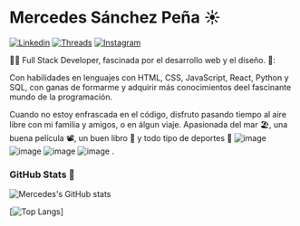 # Mercedes Sánchez Peña  ☀️

[![Linkedin](https://img.shields.io/badge/LinkedIn-0077B5?style=for-the-badge&logo=linkedin&logoColor=white "Linkedin")](https://www.linkedin.com/in/mercedes-s%C3%A1nchez-pe%C3%B1a-32625821a/"Linkedin")
[![Threads](https://img.shields.io/badge/Threads-000000?style=for-the-badge&logo=Threads&logoColor=white "Threads")](https://www.threads.net/@mermisp "Threads")
[![Instagram](https://img.shields.io/badge/Instagram-E4405F?style=for-the-badge&logo=instagram&logoColor=white "Instagram")](https://www.instagram.com/mermisp/"Instagram")




:woman_technologist: Full Stack Developer, fascinada por el desarrollo web y el diseño. 🌷: 

Con habilidades en lenguajes con  HTML, CSS, JavaScript, React, Python y SQL, con ganas de formarme y adquirir más conocimientos deel fascinante mundo de la programación.

Cuando no estoy enfrascada en el código, disfruto pasando tiempo al aire libre con mi familia y amigos, o en álgun viaje. Apasionada del mar 🏖️, una buena película 📽️, un buen libro 📖 y todo tipo de deportes 🥊 ![image](https://github.com/Mercedes0708/Mercedes0708/assets/144907375/82795b2f-d022-45ea-b635-c40787aee9e8) ![image](https://github.com/Mercedes0708/Mercedes0708/assets/144907375/320020f2-1dcf-46b3-8baf-9649e67d03be) ![image](https://github.com/Mercedes0708/Mercedes0708/assets/144907375/40e70bef-5851-4094-acb2-7da5468200d4) ![image](https://github.com/Mercedes0708/Mercedes0708/assets/144907375/4a3720f9-fe52-414f-b820-046fb1e77188)  .




<!-- ### Repositorios

Voy compartiendo mi aprendizaje a través de los repositorios que véis a continuación:-->

### GitHub Stats :dizzy:

![Mercedes's GitHub stats](https://github-readme-stats.vercel.app/api?username=mercedes0708&show_icons=true&show=prs_merged&theme=cobalt)

[![Top Langs](https://github-readme-stats.vercel.app/api/top-langs/?username=mercedes0708&theme=cobalt)]
